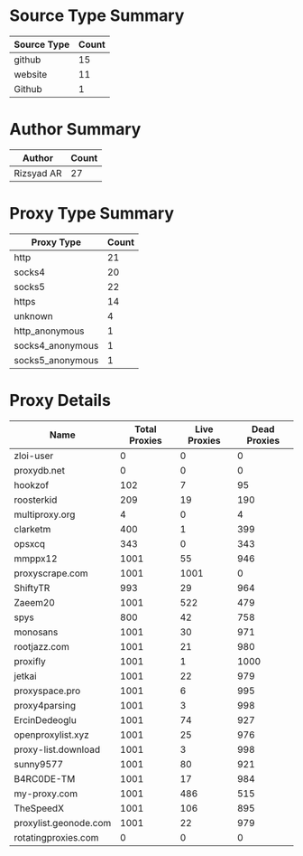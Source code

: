 # Source Type Summary

| Source Type | Count |
|-------------|-------|
| github | 15 |
| website | 11 |
| Github | 1 |


# Author Summary

| Author | Count |
|--------|-------|
| Rizsyad AR | 27 |


# Proxy Type Summary

| Proxy Type | Count |
|------------|-------|
| http | 21 |
| socks4 | 20 |
| socks5 | 22 |
| https | 14 |
| unknown | 4 |
| http_anonymous | 1 |
| socks4_anonymous | 1 |
| socks5_anonymous | 1 |


# Proxy Details

| Name | Total Proxies | Live Proxies | Dead Proxies |
|------|---------------|--------------|---------------|
| zloi-user | 0 | 0 | 0 |
| proxydb.net | 0 | 0 | 0 |
| hookzof | 102 | 7 | 95 |
| roosterkid | 209 | 19 | 190 |
| multiproxy.org | 4 | 0 | 4 |
| clarketm | 400 | 1 | 399 |
| opsxcq | 343 | 0 | 343 |
| mmppx12 | 1001 | 55 | 946 |
| proxyscrape.com | 1001 | 1001 | 0 |
| ShiftyTR | 993 | 29 | 964 |
| Zaeem20 | 1001 | 522 | 479 |
| spys | 800 | 42 | 758 |
| monosans | 1001 | 30 | 971 |
| rootjazz.com | 1001 | 21 | 980 |
| proxifly | 1001 | 1 | 1000 |
| jetkai | 1001 | 22 | 979 |
| proxyspace.pro | 1001 | 6 | 995 |
| proxy4parsing | 1001 | 3 | 998 |
| ErcinDedeoglu | 1001 | 74 | 927 |
| openproxylist.xyz | 1001 | 25 | 976 |
| proxy-list.download | 1001 | 3 | 998 |
| sunny9577 | 1001 | 80 | 921 |
| B4RC0DE-TM | 1001 | 17 | 984 |
| my-proxy.com | 1001 | 486 | 515 |
| TheSpeedX | 1001 | 106 | 895 |
| proxylist.geonode.com | 1001 | 22 | 979 |
| rotatingproxies.com | 0 | 0 | 0 |
